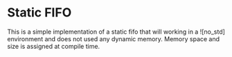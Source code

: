 # Static FIFO

This is a simple implementation of a static fifo that will working in a ![no_std] environment and does not used any dynamic memory.
Memory space and size is assigned at compile time.

